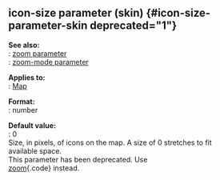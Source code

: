 ## icon-size parameter (skin) {#icon-size-parameter-skin deprecated="1"}    
**See also:**    
:   [zoom parameter](/%7Bskin%7D/param/zoom)    
:   [zoom-mode parameter](/%7Bskin%7D/param/zoom-mode)    
<!-- -->    
**Applies to:**    
:   [Map](/%7Bskin%7D/control/map)    
<!-- -->    
**Format:**    
:   number    
<!-- -->    
**Default value:**    
:   0    
Size, in pixels, of icons on the map. A size of 0 stretches to fit    
available space.    
This parameter has been deprecated. Use    
[zoom](/%7Bskin%7D/param/zoom){.code} instead.  